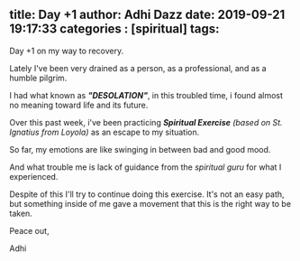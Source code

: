 title: Day +1
author: Adhi Dazz
date: 2019-09-21 19:17:33
categories : [spiritual]
tags:
---
Day +1 on my way to recovery.

Lately I've been very drained as a person, as a professional, and as a humble pilgrim.

I had what known as **_"DESOLATION"_**,
in this troubled time, i found almost no meaning toward life and its future.

Over this past week, i've been practicing **_Spiritual Exercise_** *(based on St. Ignatius from Loyola)* as an escape to my situation.

So far, my emotions are like swinging in between bad and good mood.

And what trouble me is lack of guidance from the _spiritual guru_ for what I experienced.

Despite of this I'll try to continue doing this exercise.
It's not an easy path, but something inside of me gave a movement that this is the right way to be taken.

Peace out,

Adhi